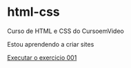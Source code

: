 # html-css
 Curso de HTML e CSS do CursoemVideo

Estou aprendendo a criar sites

<a href="https://moacybrito.github.io/html-css/exercicios/ex001/index.html">Executar o exercicio 001</a>